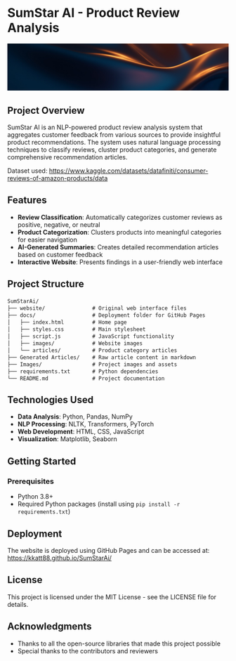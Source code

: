 # SumStar AI - Product Review Analysis

![SumStar AI](website/images/header-bg.jpg)

## Project Overview

SumStar AI is an NLP-powered product review analysis system that aggregates customer feedback from various sources to provide insightful product recommendations. The system uses natural language processing techniques to classify reviews, cluster product categories, and generate comprehensive recommendation articles.

Dataset used: https://www.kaggle.com/datasets/datafiniti/consumer-reviews-of-amazon-products/data

## Features

- **Review Classification**: Automatically categorizes customer reviews as positive, negative, or neutral
- **Product Categorization**: Clusters products into meaningful categories for easier navigation
- **AI-Generated Summaries**: Creates detailed recommendation articles based on customer feedback
- **Interactive Website**: Presents findings in a user-friendly web interface

## Project Structure

```
SumStarAi/
├── website/               # Original web interface files
├── docs/                  # Deployment folder for GitHub Pages
│   ├── index.html         # Home page
│   ├── styles.css         # Main stylesheet
│   ├── script.js          # JavaScript functionality
│   ├── images/            # Website images
│   └── articles/          # Product category articles
├── Generated Articles/    # Raw article content in markdown
├── Images/                # Project images and assets
├── requirements.txt       # Python dependencies
└── README.md              # Project documentation
```

## Technologies Used

- **Data Analysis**: Python, Pandas, NumPy
- **NLP Processing**: NLTK, Transformers, PyTorch
- **Web Development**: HTML, CSS, JavaScript
- **Visualization**: Matplotlib, Seaborn

## Getting Started

### Prerequisites

- Python 3.8+
- Required Python packages (install using `pip install -r requirements.txt`)

## Deployment

The website is deployed using GitHub Pages and can be accessed at: https://kkatt88.github.io/SumStarAi/

## License

This project is licensed under the MIT License - see the LICENSE file for details.

## Acknowledgments

- Thanks to all the open-source libraries that made this project possible
- Special thanks to the contributors and reviewers
